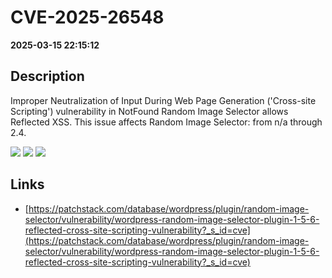 # CVE-2025-26548

**2025-03-15 22:15:12**

## Description
Improper Neutralization of Input During Web Page Generation ('Cross-site Scripting') vulnerability in NotFound Random Image Selector allows Reflected XSS. This issue affects Random Image Selector: from n/a through 2.4.

![](https://img.shields.io/static/v1?label=Score&message=7.1&color=red)
![](https://img.shields.io/static/v1?label=Severity&message=HIGH&color=red)
![](https://img.shields.io/static/v1?label=CWE&message=XSS&color=green)

## Links
- [https://patchstack.com/database/wordpress/plugin/random-image-selector/vulnerability/wordpress-random-image-selector-plugin-1-5-6-reflected-cross-site-scripting-vulnerability?_s_id=cve](https://patchstack.com/database/wordpress/plugin/random-image-selector/vulnerability/wordpress-random-image-selector-plugin-1-5-6-reflected-cross-site-scripting-vulnerability?_s_id=cve)
